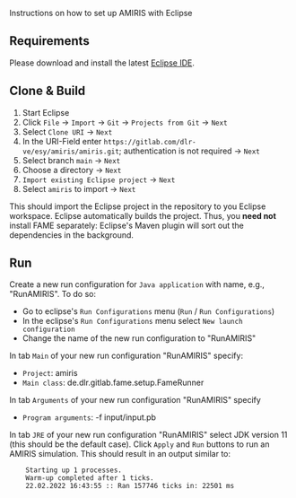 Instructions on how to set up AMIRIS with Eclipse

## Requirements

Please download and install the latest [Eclipse IDE](https://www.eclipse.org/).

## Clone & Build

1. Start Eclipse
2. Click `File` &rarr; `Import` &rarr; `Git` &rarr; `Projects from Git` &rarr; `Next`
3. Select `Clone URI` &rarr; `Next`
4. In the URI-Field enter `https://gitlab.com/dlr-ve/esy/amiris/amiris.git`; authentication is not required &rarr; `Next`
5. Select branch `main` &rarr; `Next`
6. Choose a directory &rarr; `Next`
7. `Import existing Eclipse project` &rarr; `Next`
8. Select `amiris` to import &rarr; `Next`

This should import the Eclipse project in the repository to you Eclipse workspace.
Eclipse automatically builds the project.
Thus, you **need not** install FAME separately: Eclipse's Maven plugin will sort out the dependencies in the background.

## Run

Create a new run configuration for `Java application` with name, e.g., "RunAMIRIS". To do so:

* Go to eclipse's `Run Configurations` menu (`Run` / `Run Configurations`)
* In the eclipse's `Run Configurations` menu select `New launch configuration`
* Change the name of the new run configuration to "RunAMIRIS"

In tab `Main` of your new run configuration "RunAMIRIS" specify:

* `Project`: amiris
* `Main class`: de.dlr.gitlab.fame.setup.FameRunner

In tab `Arguments` of your new run configuration "RunAMIRIS" specify

* `Program arguments`: -f input/input.pb

In tab `JRE` of your new run configuration "RunAMIRIS" select JDK version 11 (this should be the default case).
Click `Apply` and `Run` buttons to run an AMIRIS simulation. This should result in an output similar to:

```
    Starting up 1 processes.
    Warm-up completed after 1 ticks. 
    22.02.2022 16:43:55 :: Ran 157746 ticks in: 22501 ms 
```
